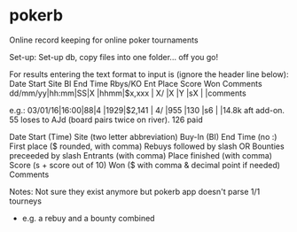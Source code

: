 # pokerb
Online record keeping for online poker tournaments

Set-up:
Set-up db, copy files into one folder... off you go!

For results entering the text format to input is (ignore the header line below):
Date    Start Site BI  End Time	Rbys/KO	Ent	Place	Score	Won	Comments
dd/mm/yy|hh:mm|SS|X   |hhmm|$x,xxx | X/ |X	|Y	|sX	|	|comments

e.g.:
03/01/16|16:00|88|4   |1929|$2,141 | 4/ |955	|130	|s6	|	|14.8k aft add-on. 55 loses to AJd (board pairs twice on river). 126 paid

Date
Start (Time)
Site (two letter abbreviation)
Buy-In (BI)
End Time (no :)
First place ($ rounded, with comma)
Rebuys followed by slash OR Bounties preceeded by slash
Entrants (with comma)
Place finished (with comma)
Score (s + score out of 10)
Won ($ with comma & decimal point if needed)
Comments


Notes:
Not sure they exist anymore but pokerb app doesn't parse 1/1 tourneys
 - e.g. a rebuy and a bounty combined
